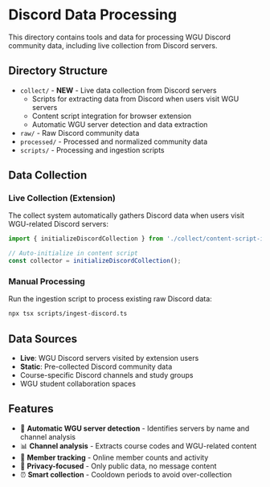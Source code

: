 # Discord Data Processing

This directory contains tools and data for processing WGU Discord community data, including live collection from Discord servers.

## Directory Structure

- `collect/` - **NEW** - Live data collection from Discord servers  
  - Scripts for extracting data from Discord when users visit WGU servers
  - Content script integration for browser extension
  - Automatic WGU server detection and data extraction
- `raw/` - Raw Discord community data
- `processed/` - Processed and normalized community data  
- `scripts/` - Processing and ingestion scripts

## Data Collection

### Live Collection (Extension)
The collect system automatically gathers Discord data when users visit WGU-related Discord servers:

```typescript
import { initializeDiscordCollection } from './collect/content-script-integration.js';

// Auto-initialize in content script
const collector = initializeDiscordCollection();
```

### Manual Processing
Run the ingestion script to process existing raw Discord data:
```bash
npx tsx scripts/ingest-discord.ts
```

## Data Sources

- **Live**: WGU Discord servers visited by extension users
- **Static**: Pre-collected Discord community data
- Course-specific Discord channels and study groups
- WGU student collaboration spaces

## Features

- 🔄 **Automatic WGU server detection** - Identifies servers by name and channel analysis
- 📊 **Channel analysis** - Extracts course codes and WGU-related content
- 👥 **Member tracking** - Online member counts and activity
- 🎯 **Privacy-focused** - Only public data, no message content
- ⏰ **Smart collection** - Cooldown periods to avoid over-collection